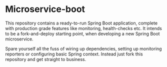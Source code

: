 Microservice-boot
==============

This repository contains a ready-to-run Spring Boot application, complete with production grade features like
monitoring, health-checks etc. It intends to be a fork-and-deploy starting point, when developing a new Spring Boot
microservice.

Spare yourself all the fuss of wiring up dependencies, setting up monitoring reporters or configuring basic Spring
context. Instead just fork this repository and get straight to business.

